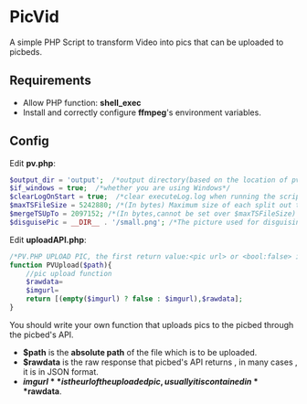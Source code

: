 # PicVid
A simple PHP Script to transform Video into pics that can be uploaded to picbeds.

## Requirements  
* Allow PHP function: **shell_exec**  
* Install and correctly configure **ffmpeg**'s environment variables.  

## Config  
Edit **pv.php**:  
```php
$output_dir = 'output';  /*output directory(based on the location of pv.php)*/  
$if_windows = true;  /*whether you are using Windows*/  
$clearLogOnStart = true;  /*clear executeLog.log when running the script*/  
$maxTSFileSize = 5242880; /*(In bytes) Maximum size of each split out ts file (more than that will be compressed) */  
$mergeTSUpTo = 2097152; /*(In bytes,cannot be set over $maxTSFileSize) The max ts file size generated when merging several small ts files*/  
$disguisePic = __DIR__ . '/small.png'; /*The picture used for disguising, we suggest using a jpg or png file*/  
```

Edit **uploadAPI.php**:  
```php
/*PV.PHP UPLOAD PIC, the first return value:<pic url> or <bool:false> in stand of error*/
function PVUpload($path){
	//pic upload function
	$rawdata=
	$imgurl=
	return [(empty($imgurl) ? false : $imgurl),$rawdata];
}   
```
You should write your own function that uploads pics to the picbed through the picbed's API.  
* **$path** is the **absolute path** of the file which is to be uploaded.  
* **$rawdata** is the raw response that picbed's API returns , in many cases , it is in JSON format.  
* **$imgurl** is the url of the uploaded pic , usually it is contained in **$rawdata**.  
